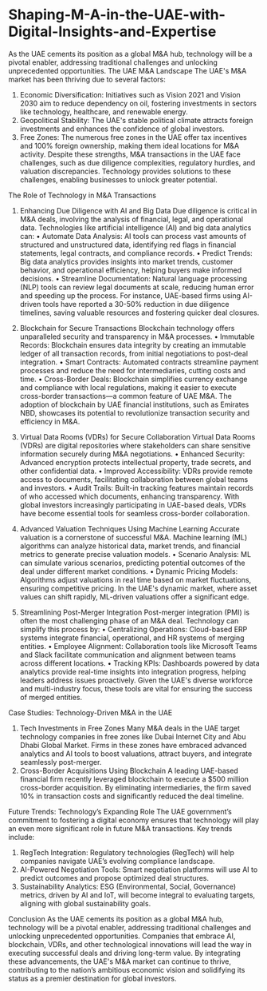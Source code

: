 # Shaping-M-A-in-the-UAE-with-Digital-Insights-and-Expertise
As the UAE cements its position as a global M&amp;A hub, technology will be a pivotal enabler, addressing traditional challenges and unlocking unprecedented opportunities.
The UAE M&A Landscape
The UAE's M&A market has been thriving due to several factors:
1.	Economic Diversification: Initiatives such as Vision 2021 and Vision 2030 aim to reduce dependency on oil, fostering investments in sectors like technology, healthcare, and renewable energy.
2.	Geopolitical Stability: The UAE's stable political climate attracts foreign investments and enhances the confidence of global investors.
3.	Free Zones: The numerous free zones in the UAE offer tax incentives and 100% foreign ownership, making them ideal locations for M&A activity.
Despite these strengths, M&A transactions in the UAE face challenges, such as due diligence complexities, regulatory hurdles, and valuation discrepancies. Technology provides solutions to these challenges, enabling businesses to unlock greater potential.

The Role of Technology in M&A Transactions
1. Enhancing Due Diligence with AI and Big Data
Due diligence is critical in M&A deals, involving the analysis of financial, legal, and operational data. Technologies like artificial intelligence (AI) and big data analytics can:
•	Automate Data Analysis: AI tools can process vast amounts of structured and unstructured data, identifying red flags in financial statements, legal contracts, and compliance records.
•	Predict Trends: Big data analytics provides insights into market trends, customer behavior, and operational efficiency, helping buyers make informed decisions.
•	Streamline Documentation: Natural language processing (NLP) tools can review legal documents at scale, reducing human error and speeding up the process.
For instance, UAE-based firms using AI-driven tools have reported a 30-50% reduction in due diligence timelines, saving valuable resources and fostering quicker deal closures.

2. Blockchain for Secure Transactions
Blockchain technology offers unparalleled security and transparency in M&A processes.
•	Immutable Records: Blockchain ensures data integrity by creating an immutable ledger of all transaction records, from initial negotiations to post-deal integration.
•	Smart Contracts: Automated contracts streamline payment processes and reduce the need for intermediaries, cutting costs and time.
•	Cross-Border Deals: Blockchain simplifies currency exchange and compliance with local regulations, making it easier to execute cross-border transactions—a common feature of UAE M&A.
The adoption of blockchain by UAE financial institutions, such as Emirates NBD, showcases its potential to revolutionize transaction security and efficiency in M&A.

3. Virtual Data Rooms (VDRs) for Secure Collaboration
Virtual Data Rooms (VDRs) are digital repositories where stakeholders can share sensitive information securely during M&A negotiations.
•	Enhanced Security: Advanced encryption protects intellectual property, trade secrets, and other confidential data.
•	Improved Accessibility: VDRs provide remote access to documents, facilitating collaboration between global teams and investors.
•	Audit Trails: Built-in tracking features maintain records of who accessed which documents, enhancing transparency.
With global investors increasingly participating in UAE-based deals, VDRs have become essential tools for seamless cross-border collaboration.

4. Advanced Valuation Techniques Using Machine Learning
Accurate valuation is a cornerstone of successful M&A. Machine learning (ML) algorithms can analyze historical data, market trends, and financial metrics to generate precise valuation models.
•	Scenario Analysis: ML can simulate various scenarios, predicting potential outcomes of the deal under different market conditions.
•	Dynamic Pricing Models: Algorithms adjust valuations in real time based on market fluctuations, ensuring competitive pricing.
In the UAE's dynamic market, where asset values can shift rapidly, ML-driven valuations offer a significant edge.

5. Streamlining Post-Merger Integration
Post-merger integration (PMI) is often the most challenging phase of an M&A deal. Technology can simplify this process by:
•	Centralizing Operations: Cloud-based ERP systems integrate financial, operational, and HR systems of merging entities.
•	Employee Alignment: Collaboration tools like Microsoft Teams and Slack facilitate communication and alignment between teams across different locations.
•	Tracking KPIs: Dashboards powered by data analytics provide real-time insights into integration progress, helping leaders address issues proactively.
Given the UAE's diverse workforce and multi-industry focus, these tools are vital for ensuring the success of merged entities.

Case Studies: Technology-Driven M&A in the UAE
1. Tech Investments in Free Zones
Many M&A deals in the UAE target technology companies in free zones like Dubai Internet City and Abu Dhabi Global Market. Firms in these zones have embraced advanced analytics and AI tools to boost valuations, attract buyers, and integrate seamlessly post-merger.
2. Cross-Border Acquisitions Using Blockchain
A leading UAE-based financial firm recently leveraged blockchain to execute a $500 million cross-border acquisition. By eliminating intermediaries, the firm saved 10% in transaction costs and significantly reduced the deal timeline.

Future Trends: Technology’s Expanding Role
The UAE government’s commitment to fostering a digital economy ensures that technology will play an even more significant role in future M&A transactions. Key trends include:
1.	RegTech Integration: Regulatory technologies (RegTech) will help companies navigate UAE’s evolving compliance landscape.
2.	AI-Powered Negotiation Tools: Smart negotiation platforms will use AI to predict outcomes and propose optimized deal structures.
3.	Sustainability Analytics: ESG (Environmental, Social, Governance) metrics, driven by AI and IoT, will become integral to evaluating targets, aligning with global sustainability goals.

Conclusion
As the UAE cements its position as a global M&A hub, technology will be a pivotal enabler, addressing traditional challenges and unlocking unprecedented opportunities. Companies that embrace AI, blockchain, VDRs, and other technological innovations will lead the way in executing successful deals and driving long-term value.
By integrating these advancements, the UAE's M&A market can continue to thrive, contributing to the nation’s ambitious economic vision and solidifying its status as a premier destination for global investors.

